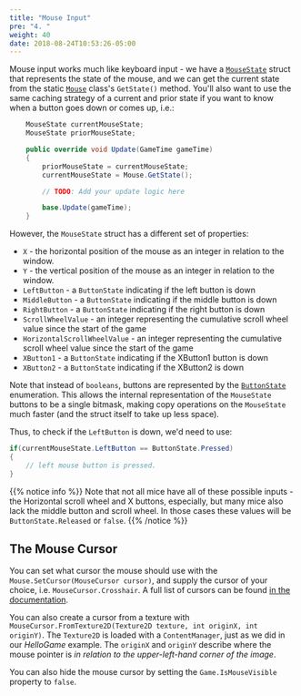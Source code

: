 ```yaml
---
title: "Mouse Input"
pre: "4. "
weight: 40
date: 2018-08-24T10:53:26-05:00
---
```


Mouse input works much like keyboard input - we have a [`MouseState`](https://docs.monogame.net/api/Microsoft.Xna.Framework.Input.MouseState.html) struct that represents the state of the mouse, and we can get the current state from the static [`Mouse`](https://docs.monogame.net/api/Microsoft.Xna.Framework.Input.Mouse.html) class's `GetState()` method.  You'll also want to use the same caching strategy of a current and prior state if you want to know when a button goes down or comes up, i.e.:

```csharp
    MouseState currentMouseState;
    MouseState priorMouseState;

    public override void Update(GameTime gameTime) 
    {
        priorMouseState = currentMouseState;
        currentMouseState = Mouse.GetState();

        // TODO: Add your update logic here 

        base.Update(gameTime);
    }
```

However, the `MouseState` struct has a different set of properties:

* `X` - the horizontal position of the mouse as an integer in relation to the window.
* `Y` - the vertical position of the mouse as an integer in relation to the window.
* `LeftButton` - a `ButtonState` indicating if the left button is down
* `MiddleButton` - a `ButtonState` indicating if the middle button is down
* `RightButton` - a `ButtonState` indicating if the right button is down
* `ScrollWheelValue` - an integer representing the cumulative scroll wheel value since the start of the game 
* `HorizontalScrollWheelValue` - an integer representing the cumulative scroll wheel value since the start of the game 
* `XButton1` - a `ButtonState` indicating if the XButton1 button is down
* `XButton2` - a `ButtonState` indicating if the XButton2  is down

Note that instead of `booleans`, buttons are represented by the [`ButtonState`](https://docs.monogame.net/api/Microsoft.Xna.Framework.Input.ButtonState.html) enumeration.  This allows the internal representation of the `MouseState` buttons to be a single bitmask, making copy operations on the `MouseState` much faster (and the struct itself to take up less space).

Thus, to check if the `LeftButton` is down, we'd need to use:

```csharp
if(currentMouseState.LeftButton == ButtonState.Pressed) 
{
    // left mouse button is pressed.
}
```

{{% notice info %}}
Note that not all mice have all of these possible inputs - the Horizontal scroll wheel and X buttons, especially, but many mice also lack the middle button and scroll wheel.  In those cases these values will be `ButtonState.Released` or `false`.
{{% /notice %}}

## The Mouse Cursor
You can set what cursor the mouse should use with the `Mouse.SetCursor(MouseCursor cursor)`, and supply the cursor of your choice, i.e. `MouseCursor.Crosshair`.  A full list of cursors can be found [in the documentation](https://docs.monogame.net/api/Microsoft.Xna.Framework.Input.MouseCursor.html#properties).

You can also create a cursor from a texture with `MouseCursor.FromTexture2D(Texture2D texture, int originX, int originY)`.  The `Texture2D` is loaded with a `ContentManager`, just as we did in our _HelloGame_ example.  The `originX` and `originY` describe where the mouse pointer is _in relation to the upper-left-hand corner of the image_.

You can also hide the mouse cursor by setting the `Game.IsMouseVisible` property to `false`.  
